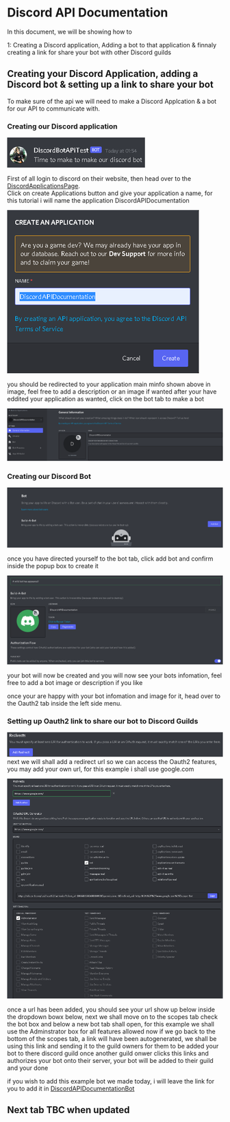 # Discord API Documentation
In this document, we will be showing how to

1: Creating a Discord application, Adding a bot to that application & finnaly creating a link for share your bot with other Discord guilds

## Creating your Discord Application, adding a Discord bot & setting up a link to share your bot
To make sure of the api we will need to make a Discord Applcation & a bot for our API to communicate with.

### Creating our Discord application

![Lewis broke it](https://github.com/OTAL2020/messaging-api/blob/main/Documentation/Images/discordBotMessage.png)

First of all login to discord on their website, then head over to the [DiscordApplicationsPage](https://discord.com/developers/applications).  
Click on create Applications button and give your application a name, for this tutorial i will name the application DiscordAPIDocumentation  

![Lewis broke it](https://github.com/OTAL2020/messaging-api/blob/main/Documentation/Images/discordApplicationName.png)

you should be redirected to your application main minfo shown above in image, feel free to add a description or an image if wanted
after your have eddited your application as wanted, click on the bot tab to make a bot  

![Lewis broke it](https://github.com/OTAL2020/messaging-api/blob/main/Documentation/Images/discordApplicationInfo.png)  
### Creating our Discord Bot
![Lewis broke it](https://github.com/OTAL2020/messaging-api/blob/main/Documentation/Images/discordAddBot.png)  

once you have directed yourself to the bot tab, click add bot and confirm inside the popup box to create it

![Lewis broke it](https://github.com/OTAL2020/messaging-api/blob/main/Documentation/Images/discordBotInfo.png)  

your bot will now be created and you will now see your bots infomation, feel free to add a bot image or description if you like

once your are happy with your bot infomation and image for it, head over to the Oauth2 tab inside the left side menu.

### Setting up Oauth2 link to share our bot to Discord Guilds
![Lewis broke it](https://github.com/OTAL2020/messaging-api/blob/main/Documentation/Images/discordRedirectsimage.png)  
next we will shall add a redirect url so we can access the Oauth2 features, you may add your own url, for this example i shall use google.com

![Lewis broke it](https://github.com/OTAL2020/messaging-api/blob/main/Documentation/Images/discordOauth2Example.png)

once a url has been added, you should see your url show up below inside the dropdown bowx below, next we shall move on to the scopes tab
check the bot box and below a new bot tab shall open, for this example we shall use the Adminstrator box for all features allowed
now if we go back to the bottom of the scopes tab, a link will have been autogenerated, 
we shall be using this link and sending it to the guild owners for them to be added your bot to there discord guild
once another guild onwer clicks this links and authorizes your bot onto their server, your bot will be added to their guild and your done

if you wish to add this example bot we made today, i will leave the link for you to add it in [DiscordAPIDocumentationBot](https://discord.com/api/oauth2/authorize?client_id=896600592691109938&permissions=8&redirect_uri=https%3A%2F%2Fwww.google.com%2F&scope=bot)

## Next tab TBC when updated